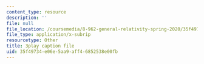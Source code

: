 ```yaml
---
content_type: resource
description: ''
file: null
file_location: /coursemedia/8-962-general-relativity-spring-2020/35f49734e06e5aa9aff46852538e00fb_d1dtqw7f6pw.vtt
file_type: application/x-subrip
resourcetype: Other
title: 3play caption file
uid: 35f49734-e06e-5aa9-aff4-6852538e00fb
---
```

